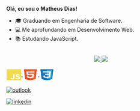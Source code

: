  **Olá, eu sou o Matheus Dias!**
- :mortar_board: Graduando em Engenharia de Software.
- :computer: Me aprofundando em Desenvolvimento Web.
- :books: Estudando JavaScript.
<br>
<div align="center">
  <a href="https://github.com/MatheusPrestesDias">
  <img height="180em" src="https://github-readme-stats.vercel.app/api?username=MatheusPrestesDias&show_icons=true&theme=github_dark&include_all_commits=true&count_private=true"/>
  <img height="180em" src="https://github-readme-stats.vercel.app/api/top-langs/?username=MatheusPrestesDias&layout=compact&langs_count=7&theme=github_dark"/>
</div>
<div style="display: inline_block"><br>
  <img align="center" alt="Js" height="30" width="40" src="https://raw.githubusercontent.com/devicons/devicon/master/icons/javascript/javascript-plain.svg">
  <img align="center" alt="HTML" height="30" width="40" src="https://raw.githubusercontent.com/devicons/devicon/master/icons/html5/html5-original.svg">
  <img align="center" alt="CSS" height="30" width="40" src="https://raw.githubusercontent.com/devicons/devicon/master/icons/css3/css3-original.svg">
</div>
<br>
  
  <div> 
  <a href = "mailto:matheuspdias@outlook.com.br"><img src="https://img.shields.io/badge/Microsoft_Outlook-0078D4?style=for-the-badge&logo=microsoft-outlook&logoColor=white" alt="outlook" target="_blank"></a>
    
  <a href="https://www.linkedin.com/in/matheusapdias/"><img src="https://img.shields.io/badge/LinkedIn-0077B5?style=for-the-badge&logo=linkedin&logoColor=white" alt="linkedin" target="_blank"></a> 
</div>
